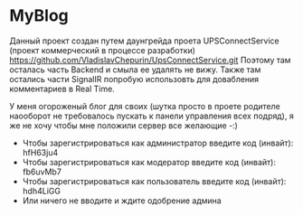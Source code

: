 # MyBlog
Данный проект создан путем даунгрейда проета UPSConnectService (проект коммерческий в процессе разработки)
https://github.com/VladislavChepurin/UpsConnectService.git
Поэтому там осталась часть Backend и смыла ее удалять не вижу.
Также там остались части SignalIR попробую использовть для довабления комментариев в Real Time.

У меня огороженый блог для своих (шутка просто в проете родителе наооборот не требовалось пускать к панели управления всех подряд), я же не хочу чтобы мне положили сервер все желающие  -:)
* Чтобы зарегистрироваться как администратор введите код (инвайт): hfH63ju4
* Чтобы зарегистрироваться как модератор введите код (инвайт): fb6uvMb7
* Чтобы зарегистрироваться как пользователь введите код (инвайт): hdh4LiGG
* Или ничего не вводите и ждите одобрение админа
